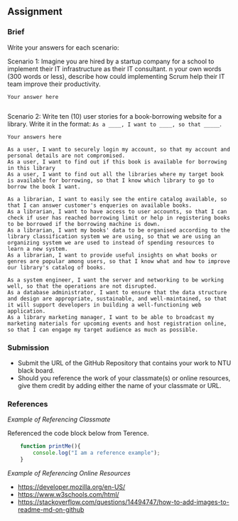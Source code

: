 ## Assignment

### Brief

Write your answers for each scenario:

Scenario 1:
Imagine you are hired by a startup company for a school to implement their IT infrastructure as their IT consultant. n your own words (300 words or less), describe how could implementing Scrum help their IT team improve their productivity.

```
Your answer here


```

Scenario 2:
Write ten (10) user stories for a book-borrowing website for a library. Write it in the format: `As a ____, I want to ____, so that _____`.

```
Your answers here

As a user, I want to securely login my account, so that my account and personal details are not compromised.
As a user, I want to find out if this book is available for borrowing in this library
As a user, I want to find out all the libraries where my target book is available for borrowing, so that I know which library to go to borrow the book I want.

As a librarian, I want to easily see the entire catalog available, so that I can answer customer's enqueries on available books.
As a librarian, I want to have access to user accounts, so that I can check if user has reached borrowing limit or help in registering books to be borrowed if the borrowing machine is down.
As a librarian, I want my books' data to be organised according to the library classification system we are using, so that we are using an organizing system we are used to instead of spending resources to learn a new system.
As a librarian, I want to provide useful insights on what books or genres are popular among users, so that I know what and how to improve our library's catalog of books.

As a system engineer, I want the server and networking to be working well, so that the operations are not disrupted.
As a database administrator, I want to ensure that the data structure and design are appropriate, sustainable, and well-maintained, so that it will support developers in building a well-functioning web application.
As a library marketing manager, I want to be able to broadcast my marketing materials for upcoming events and host registration online, so that I can engage my target audience as much as possible.

```


### Submission 

- Submit the URL of the GitHub Repository that contains your work to NTU black board.
- Should you reference the work of your classmate(s) or online resources, give them credit by adding either the name of your classmate or URL. 


### References

_Example of Referencing Classmate_

Referenced the code block below from Terence.
```js
    function printMe(){
        console.log("I am a reference example");
    }
```

_Example of Referencing Online Resources_

- https://developer.mozilla.org/en-US/
- https://www.w3schools.com/html/
- https://stackoverflow.com/questions/14494747/how-to-add-images-to-readme-md-on-github

